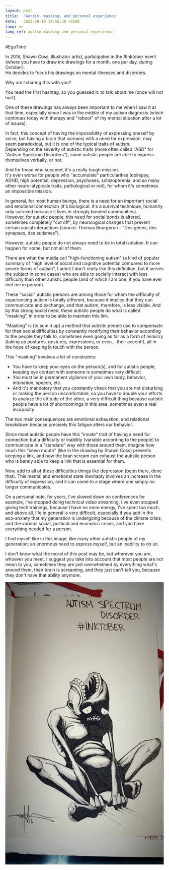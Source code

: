 ```yaml
---
layout: post
title:  'Autism, masking, and personal experience'
date:   2023-08-10 14:56:30 +0200
lang: en
lang-ref: autism-masking-and-personal-experience
---
```


#EgoTime

In 2016, Shawn Coss, illustrator artist, participated in the #Inktober event (where you have to draw ink drawings for a month, one per day, during October).<br>
He decides to focus his drawings on mental illnesses and disorders.

Why am I sharing this with you?

You read the first hashtag, so you guessed it: to talk about me (once will not hurt).

One of these drawings has always been important to me when I saw it at that time, especially since I was in the middle of my autism diagnosis (which continues today with therapy and "reboot" of my mental situation after a lot of issues).

In fact, this concept of having the impossibility of expressing oneself by voice, but having a brain that screams with a need for expression, may seem paradoxical, but it is one of the typical traits of autism.<br>
Depending on the severity of autistic traits (more often called "ASD" for "Autism Spectrum Disorders"), some autistic people are able to express themselves verbally, or not.

And for those who succeed, it's a really tough mission.<br>
It's even worse for people who "accumulate" particularities (epilepsy, ADHD, high potential, depression, psychoses, schizophrenia, and so many other neuro-atypicals traits, pathological or not), for whom it's sometimes an impossible mission.

In general, for most human beings, there is a need for an important social and emotional connection (it's biological: it's a survival technique, humanity only survived because it lives in strongly bonded communities).<br>
However, for autistic people, this need for social bonds is altered, sometimes completely "cut off", by neurological changes that prevent certain social interactions (source: Thomas Bourgeron - "Des gènes, des synapses, des autismes").

However, autistic people do not always need to be in total isolation. It can happen for some, but not all of them.

There are what the media call "high-functioning autism" (a kind of popular summary of "high level of social and cognitive potential compared to more severe forms of autism", I admit I don't really like this definition, but it serves the subject in some cases) who are able to socially interact with less difficulty than other autistic people (and of which I am one, if you have ever met me in person).

These "social" autistic persons are among those for whom the difficulty of experiencing autism is totally different, because it implies that they can communicate and exchange, and that autism, therefore, is less visible. And by this strong social need, these autistic people do what is called "masking”, in order to be able to maintain this link.

"Masking" is (to sum it up) a method that autistic people use to compensate for their social difficulties by constantly modifying their behavior according to the people they talk to, sometimes even going as far as a form of mimicry (taking up postures, gestures, expressions, or even... their accent!), all in the hope of keeping in touch with the person.

This "masking" involves a lot of constraints:
- You have to keep your eyes on the person(s), and for autistic people, keeping eye contact with someone is sometimes very difficult
- You must be in permanent vigilance of your own body, behavior, intonation, speech, etc.
- And it's mandatory that you constantly check that you are not disturbing or making the person uncomfortable, so you have to double your efforts to analyze the attitude of the other, a very difficult thing because autistic people have a lot of shortcomings in this area, sometimes even a real incapacity

The two main consequences are emotional exhaustion, and relational breakdown because precisely this fatigue alters our behavior.

Since most autistic people have this "innate" trait of having a need for connection but a difficulty or inability (variable according to the people) to communicate in a "standard" way with those around them, imagine how much this "sewn mouth" (like in the drawing by Shawn Coss) prevents keeping a link, and how the bran scream can exhaust the autistic person who is barely able to keep a link that is essential for them.

Now, add to all of these difficulties things like depression (been there, done that). This mental and emotional state inevitably involves an increase in the difficulty of expression, and it can come to a stage where one simply no longer communicates.

On a personal note, for years, I've slowed down on conferences for example, I've stopped doing technical video streaming, I've even stopped giving tech trainings, because I have no more energy, I've spent too much, and above all, life in general is very difficult, especially if you add in the eco-anxiety that my generation is undergoing because of the climate crisis, and the various social, political and economic crises, and you have everything needed for a person.

I find myself like in this image, like many other autistic people of my generation: an enormous need to express myself, but an inability to do so.

I don't know what the moral of this post may be, but wherever you are, whoever you meet, I suggest you take into account that most people are not mean to you, sometimes they are just overwhelmed by everything what's around them, their brain is screaming, and they just can't tell you, because they don't have that ability anymore.

<img alt="Shawn Coss" src=" /img/shawn_coss_autism.jpg">
